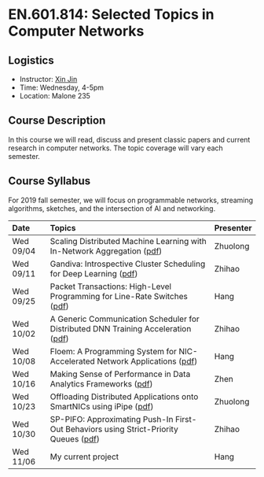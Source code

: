 # EN.601.814: Selected Topics in Computer Networks

## Logistics

- Instructor: [Xin Jin](http://www.cs.jhu.edu/~xinjin/)
- Time: Wednesday, 4-5pm
- Location: Malone 235

## Course Description

In this course we will read, discuss and present classic papers and current research in computer networks. The topic coverage will vary each semester.

## Course Syllabus

For 2019 fall semester, we will focus on programmable networks, streaming algorithms, sketches, and the intersection of AI and networking.

| Date    | Topics  | Presenter   |
| :------ | :------ | :------ |
| Wed 09/04 | Scaling Distributed Machine Learning with In-Network Aggregation ([pdf](https://arxiv.org/abs/1903.06701)) | Zhuolong |
| Wed 09/11 | Gandiva: Introspective Cluster Scheduling for Deep Learning ([pdf](https://www.usenix.org/system/files/osdi18-xiao.pdf)) | Zhihao |
| Wed 09/25 | Packet Transactions: High-Level Programming for Line-Rate Switches ([pdf](https://cs.nyu.edu/~anirudh/domino-sigcomm.pdf)) | Hang |
| Wed 10/02 | A Generic Communication Scheduler for Distributed DNN Training Acceleration ([pdf](https://i.cs.hku.hk/~cwu/papers/yhpeng-sosp19.pdf)) | Zhihao |
| Wed 10/08 | Floem: A Programming System for NIC-Accelerated Network Applications ([pdf](https://www.usenix.org/conference/osdi18/presentation/phothilimthana)) | Hang |
| Wed 10/16 | Making Sense of Performance in Data Analytics Frameworks ([pdf](https://www.usenix.org/system/files/conference/nsdi15/nsdi15-paper-ousterhout.pdf)) | Zhen |
| Wed 10/23 | Offloading Distributed Applications onto SmartNICs using iPipe ([pdf](https://homes.cs.washington.edu/~arvind/papers/ipipe.pdf)) | Zhuolong |
| Wed 10/30 | SP-PIFO: Approximating Push-In First-Out Behaviors using Strict-Priority Queues ([pdf](https://nsg.ee.ethz.ch/fileadmin/user_upload/SP-PIFO.pdf)) | Zhihao |
| Wed 11/06 | My current project | Hang |
